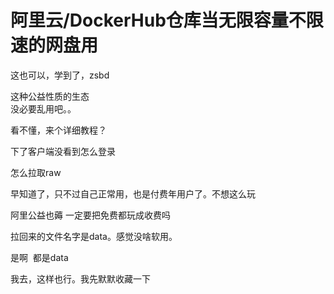 # 阿里云/DockerHub仓库当无限容量不限速的网盘用


这也可以，学到了，zsbd

这种公益性质的生态<br />
没必要乱用吧。。<img src="static/image/smiley/default/sweat.gif" smilieid="10" border="0" alt="" />

看不懂，来个详细教程？<img src="static/image/smiley/yct/010.gif" smilieid="41" border="0" alt="" />

下了客户端没看到怎么登录<img src="static/image/smiley/yct/003.gif" smilieid="50" border="0" alt="" />

怎么拉取raw<img src="static/image/smiley/default/lol.gif" smilieid="12" border="0" alt="" />

早知道了，只不过自己正常用，也是付费年用户了。不想这么玩

阿里公益也薅 一定要把免费都玩成收费吗

拉回来的文件名字是data。感觉没啥软用。

是啊&nbsp;&nbsp;都是data

我去，这样也行。我先默默收藏一下<img id="aimg_zM2we" onclick="zoom(this, this.src, 0, 0, 0)" class="zoom" src="https://cdn.jsdelivr.net/gh/hishis/forum-master/public/images/patch.gif" onmouseover="img_onmouseoverfunc(this)" onload="thumbImg(this)" border="0" alt="" />
